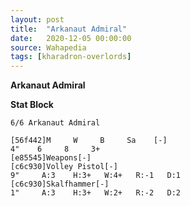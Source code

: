 ```yaml
---
layout: post
title:  "Arkanaut Admiral"
date:   2020-12-05 00:00:00
source: Wahapedia
tags: [kharadron-overlords]
---
```


**Arkanaut Admiral**

**Stat Block**
```
6/6 Arkanaut Admiral
```

```
[56f442]M     W     B     Sa    [-]
4"    6     8     3+    
[e85545]Weapons[-]
[c6c930]Volley Pistol[-]
9"     A:3    H:3+   W:4+   R:-1   D:1   
[c6c930]Skalfhammer[-]
1"     A:3    H:3+   W:2+   R:-2   D:2   
```
    